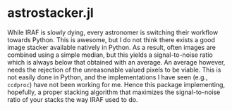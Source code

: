 # astrostacker.jl

While IRAF is slowly dying, every astronomer is switching their workflow towards Python. This is awesome, but I do not think there exists a good image stacker available natively in Python. As a result, often images are combined using a simple median, but this yields a signal-to-noise ratio which is always below that obtained with an average. An average however, needs the rejection of the unreasonable valued pixels to be viable. This is not easily done in Python, and the implementations I have seen (e.g., `ccdproc`) have not been working for me. Hence this package implementing, hopefully, a proper stacking algorithm that maximizes the signal-to-noise ratio of your stacks the way IRAF used to do. 

